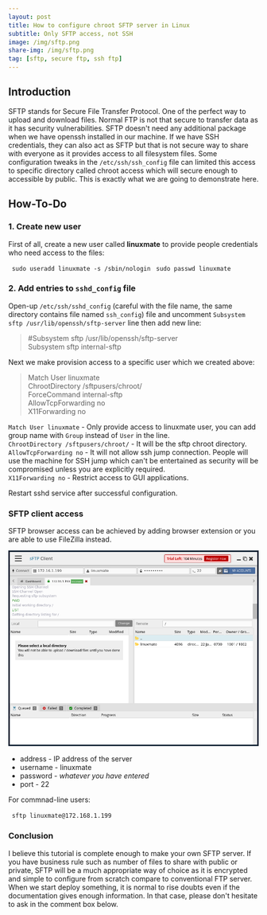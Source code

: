 ```yaml
---
layout: post
title: How to configure chroot SFTP server in Linux
subtitle: Only SFTP access, not SSH
image: /img/sftp.png
share-img: /img/sftp.png
tag: [sftp, secure ftp, ssh ftp]
---
```


## Introduction
SFTP stands for Secure File Transfer Protocol. One of the perfect way to upload and download files. Normal FTP is not that secure to transfer data as it has security vulnerabilities. SFTP doesn't need any additional package when we have openssh installed in our machine. If we have SSH credentials, they can also act as SFTP but that is not secure way to share with everyone as it provides access to all filesystem files. Some configuration tweaks in the `/etc/ssh/ssh_config` file can limited this access to specific directory called chroot access which will secure enough to accessible by public. This is exactly what we are going to demonstrate here.

## How-To-Do

### 1. Create new user

First of all, create a new user called **linuxmate** to provide people credentials who need access to the files:

` sudo useradd linuxmate -s /sbin/nologin`
` sudo passwd linuxmate`

### 2. Add entries to `sshd_config` file

Open-up `/etc/ssh/sshd_config` (careful with the file name, the same directory contains file named `ssh_config`) file and uncomment `Subsystem sftp /usr/lib/openssh/sftp-server` line then add new line:

> #Subsystem sftp /usr/lib/openssh/sftp-server  
> Subsystem sftp  internal-sftp  

Next we make provision access to a specific user which we created above:

> Match User linuxmate  
> ChrootDirectory /sftpusers/chroot/  
> ForceCommand internal-sftp  
> AllowTcpForwarding no  
> X11Forwarding no  

`Match User linuxmate` - Only provide access to linuxmate user, you can add group name with `Group` instead of `User` in the line.  
`ChrootDirectory /sftpusers/chroot/` - It will be the sftp chroot directory.  
`AllowTcpForwarding no` - It will not allow ssh jump connection. People will use the machine for SSH jump which can't be entertained as security will be compromised unless you are explicitly required.  
`X11Forwarding no` - Restrict access to GUI applications.  

Restart sshd service after successful configuration.

### SFTP client access

SFTP browser access can be achieved by adding browser extension or you are able to use FileZilla instead.  

![sftp-client.png](/img/sftp-client.png)

* address - IP address of the server
* username - linuxmate
* password - _whatever you have entered_
* port - 22

For commnad-line users:

` sftp linuxmate@172.168.1.199`

<html>
<head>
  <link rel="stylesheet" type="text/css" href="/css/asciinema-player.css" />
</head>
<body>
  <asciinema-player src="/cast/sftp.cast" speed="2" theme="asciinema" poster="data:text/plain,\e[1;37mHow to \e[1;33mconnect \e[1;37mto sftp server" cols="100" rows="22"></asciinema-player>
  <script src="/js/asciinema-player.js"></script>
</body>
</html>

### Conclusion

I believe this tutorial is complete enough to make your own SFTP server. If you have business rule such as number of files to share with public or private, SFTP will be a much appropriate way of choice as it is encrypted and simple to configure from scratch compare to conventional FTP server. When we start deploy something, it is normal to rise doubts even if the documentation gives enough information. In that case, please don't hesitate to ask in the comment box below.
